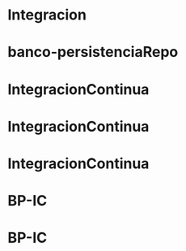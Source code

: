 # Integracion
# banco-persistenciaRepo
# IntegracionContinua
# IntegracionContinua
# IntegracionContinua
# BP-IC
# BP-IC
